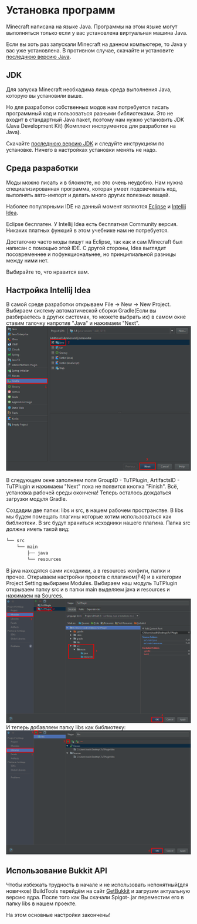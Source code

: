 # Установка программ

Minecraft написана на языке Java. Программы на этом языке могут выполняться только если у вас установлена виртуальная машина Java.

Если вы хоть раз запускали Minecraft на данном компьютере, то Java у вас уже установлена. В противном случае, скачайте и установите [последнюю версию Java](https://java.com/ru/download/).

## JDK

Для запуска Minecraft необхадима лишь среда выполнения Java, которую вы установили выше.

Но для разработки собственных модов нам потребуется писать программный код и пользоваться разными библиотеками. Это не входит в стандартный Java пакет,
поэтому нам нужно установить JDK (Java Development Kit) (Комплект инструментов для разработки на Java).

Скачайте [последнюю версию JDK](http://www.oracle.com/technetwork/java/javase/downloads/jdk8-downloads-2133151.html) и следуйте инструкциям по установке. Ничего в настройках установки менять не надо.

## Среда разработки

Моды можно писать и в блокноте, но это очень неудобно. Нам нужна специализированная программа, которая
умеет подсвечивать код, выполнять авто-импорт и делать много других полезных вещей.

Наболее популярными IDE на данный момент являются [Eclipse](https://www.eclipse.org/downloads/) и [Intellij Idea](https://www.jetbrains.com/idea/#chooseYourEdition).

Eclipse бесплатен. У Intellij Idea есть бесплатная Community версия. Никаких платных функций в этом учебнике нам
не потребуется.

Достаточно часто моды пишут на Eclipse, так как и сам Minecraft был написан с помощью этой IDE.
С другой стороны, Idea выглядит посовременнее и пофункциональнее, но принципиальной разницы между ними нет.

Выбирайте то, что нравится вам.

## Настройка Intellij Idea

В самой среде разработки открываем File -> New -> New Project. Выбираем систему автоматической сборки Gradle(Если вы разбираетесь в других системах, то можете выбрать их)
в самом окне ставим галочку напротив "Java" и нажимаем "Next".
![New Project Настройка](images/newproject.png)

В следующем окне заполняем поля GroupID - TuTPlugin, ArtifactsID - TuTPlugin и нажимаем "Next" пока не появится кнопка "Finish". Всё, установка рабочей среды
окончена! Теперь осталось дождаться загрузки модуля Gradle.

Создадим две папки: libs и src, в нашем рабочем пространстве. В libs мы будем помещать плагины которые хотим использоваться как библиотеки. В src будут храниться исходники
нашего плагина. Папка src должна иметь такой вид:
```md
└── src    
    └── main
        ├── java
        └── resources
```
В java находятся сами исходники, а в resources конфиги, папки и прочее. Открываем настройки проекта с плагином(F4) и в категории Project Setting выбираем Modules.
Выбираем наш модуль TuTPlugin открываем папку src и в папки main выделяем java и resources и нажимаем на Sources.
![Project Settings Настройка](images/projsettings.png)
И теперь добавляем папку libs как библиотеку:
![Project Settings Настройка](images/libssettings.png)

## Использование Bukkit API

Чтобы избежать трудность в начале и не использовать непонятный(для новичков) BuildTools перейдём на сайт [GetBukkit](https://getbukkit.org/spigot) и загрузим актуальную версию ядра. 
После того как Вы скачали Spigot-<ver>.jar переместим его в папку libs в нашем проекте.

На этом основные настройки закончены!
